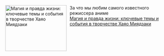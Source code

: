 <!--2025-03-23 12:30:17-->
<div class="yb">
  <div class="rss smaller1 kino_teatr"><a href="https://www.kino-teatr.ru/blog/y2025/3-23/1725/" title="Магия и правда жизни: ключевые темы и события в творчестве Хаяо Миядзаки"><img src="https://www.kino-teatr.ru/blog/5/2/1725/poster.jpg" width="196" height="147" align="left" hspace="5" style="margin: 0px 10px 0px 5px" alt="Магия и правда жизни: ключевые темы и события в творчестве Хаяо Миядзаки"/></a>За что мы любим самого известного режиссера аниме <br><a class="light" href="https://www.kino-teatr.ru/blog/y2025/3-23/1725/">Магия и правда жизни: ключевые темы и события в творчестве Хаяо Миядзаки</a></div>
</div>
